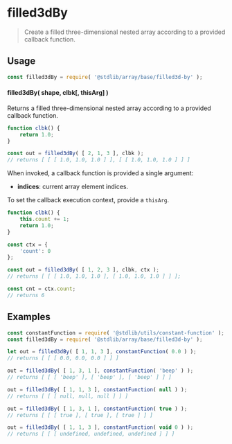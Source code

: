 <!--

@license Apache-2.0

Copyright (c) 2023 The Stdlib Authors.

Licensed under the Apache License, Version 2.0 (the "License");
you may not use this file except in compliance with the License.
You may obtain a copy of the License at

   http://www.apache.org/licenses/LICENSE-2.0

Unless required by applicable law or agreed to in writing, software
distributed under the License is distributed on an "AS IS" BASIS,
WITHOUT WARRANTIES OR CONDITIONS OF ANY KIND, either express or implied.
See the License for the specific language governing permissions and
limitations under the License.

-->

# filled3dBy

> Create a filled three-dimensional nested array according to a provided callback function.

<!-- Section to include introductory text. Make sure to keep an empty line after the intro `section` element and another before the `/section` close. -->

<section class="intro">

</section>

<!-- /.intro -->

<!-- Package usage documentation. -->

<section class="usage">

## Usage

```javascript
const filled3dBy = require( '@stdlib/array/base/filled3d-by' );
```

#### filled3dBy( shape, clbk\[, thisArg] )

Returns a filled three-dimensional nested array according to a provided callback function.

```javascript
function clbk() {
    return 1.0;
}

const out = filled3dBy( [ 2, 1, 3 ], clbk );
// returns [ [ [ 1.0, 1.0, 1.0 ] ], [ [ 1.0, 1.0, 1.0 ] ] ]
```

When invoked, a callback function is provided a single argument:

-   **indices**: current array element indices.

To set the callback execution context, provide a `thisArg`.

<!-- eslint-disable no-invalid-this -->

```javascript
function clbk() {
    this.count += 1;
    return 1.0;
}

const ctx = {
    'count': 0
};

const out = filled3dBy( [ 1, 2, 3 ], clbk, ctx );
// returns [ [ [ 1.0, 1.0, 1.0 ], [ 1.0, 1.0, 1.0 ] ] ];

const cnt = ctx.count;
// returns 6
```

</section>

<!-- /.usage -->

<!-- Package usage notes. Make sure to keep an empty line after the `section` element and another before the `/section` close. -->

<section class="notes">

</section>

<!-- /.notes -->

<!-- Package usage examples. -->

<section class="examples">

## Examples

<!-- eslint no-undef: "error" -->

```javascript
const constantFunction = require( '@stdlib/utils/constant-function' );
const filled3dBy = require( '@stdlib/array/base/filled3d-by' );

let out = filled3dBy( [ 1, 1, 3 ], constantFunction( 0.0 ) );
// returns [ [ [ 0.0, 0.0, 0.0 ] ] ]

out = filled3dBy( [ 1, 3, 1 ], constantFunction( 'beep' ) );
// returns [ [ [ 'beep' ], [ 'beep' ], [ 'beep' ] ] ]

out = filled3dBy( [ 1, 1, 3 ], constantFunction( null ) );
// returns [ [ [ null, null, null ] ] ]

out = filled3dBy( [ 1, 3, 1 ], constantFunction( true ) );
// returns [ [ [ true ], [ true ], [ true ] ] ]

out = filled3dBy( [ 1, 1, 3 ], constantFunction( void 0 ) );
// returns [ [ [ undefined, undefined, undefined ] ] ]
```

</section>

<!-- /.examples -->

<!-- Section to include cited references. If references are included, add a horizontal rule *before* the section. Make sure to keep an empty line after the `section` element and another before the `/section` close. -->

<section class="references">

</section>

<!-- /.references -->

<!-- Section for related `stdlib` packages. Do not manually edit this section, as it is automatically populated. -->

<section class="related">

</section>

<!-- /.related -->

<!-- Section for all links. Make sure to keep an empty line after the `section` element and another before the `/section` close. -->

<section class="links">

</section>

<!-- /.links -->

